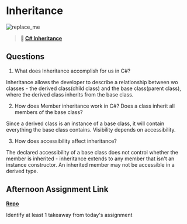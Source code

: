# Inheritance

![replace_me](https://codeworks.blob.core.windows.net/public/assets/img/illustrations/placeholder.svg)

> **📖 [C# Inheritance](https://codeworksacademy.com/fs-student-guide/resources/wk10/04-Inheritance)**

## Questions

1. What does Inheritance accomplish for us in C#?

Inheritance allows the developer to describe a relationship between wo classes - the derived class(child class) and the base class(parent class), where the derived class inherits from the base class. 

2. How does Member inheritance work in C#? Does a class inherit all members of the base class?

Since a derived class is an instance of a base class, it will contain everything the base class contains. Visibility depends on accessibility.

3. How does accessibility affect inheritance?

The declared accessibility of a base class does not control whether the member is inherited - inheritance extends to any member that isn't an instance constructor. An inherited member may not be accessible in a derived type. 

## Afternoon Assignment Link

**[Repo](https://github.com/savtemp/AllSpice)**

Identify at least 1 takeaway from today's assignment
